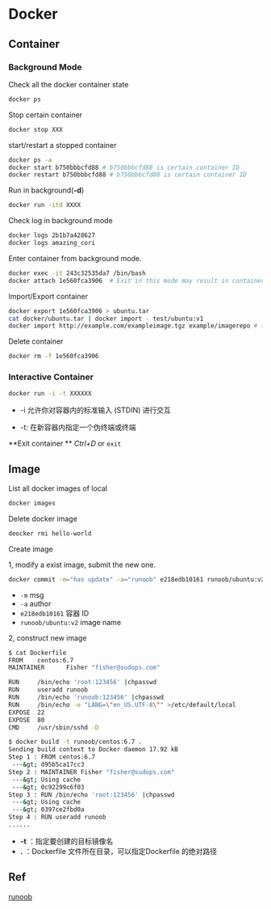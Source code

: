 # Docker

## Container

### Background Mode

Check all the docker container state
```sh
docker ps
```

Stop certain container 

```sh
docker stop XXX
```

start/restart a stopped container

```sh
docker ps -a
docker start b750bbbcfd88 # b750bbbcfd88 is certain container ID
docker restart b750bbbcfd88 # b750bbbcfd88 is certain container ID
```

Run in background(**-d**)

```sh
docker run -itd XXXX
```

Check log in background mode

```sh
docker logs 2b1b7a428627
docker logs amazing_cori
```



Enter container from background mode.

```sh
docker exec -it 243c32535da7 /bin/bash  
docker attach 1e560fca3906  # Exit in this mode may result in container stop
```

Import/Export container

```sh
docker export 1e560fca3906 > ubuntu.tar
cat docker/ubuntu.tar | docker import - test/ubuntu:v1
docker import http://example.com/exampleimage.tgz example/imagerepo # from URL or Path
```

Delete container

```sh
docker rm -f 1e560fca3906
```

### Interactive Container

```sh
docker run -i -t XXXXXX
```

* -i 允许你对容器内的标准输入 (STDIN) 进行交互

* -t: 在新容器内指定一个伪终端或终端

**Exit container ** *Ctrl+D* or ```exit```

## Image

List all docker images of local 

```sh
docker images
```

Delete docker image

```sh
deocker rmi hello-world
```

Create image

1, modify a exist image, submit the new one.

```sh
docker commit -m="has update" -a="runoob" e218edb10161 runoob/ubuntu:v2
```

* ```-m``` msg
* ```-a``` author
* ```e218edb10161``` 容器 ID
* ```runoob/ubuntu:v2``` image name

2, construct new image 

```sh
$ cat Dockerfile 
FROM    centos:6.7
MAINTAINER      Fisher "fisher@sudops.com"

RUN     /bin/echo 'root:123456' |chpasswd
RUN     useradd runoob
RUN     /bin/echo 'runoob:123456' |chpasswd
RUN     /bin/echo -e "LANG=\"en_US.UTF-8\"" >/etc/default/local
EXPOSE  22
EXPOSE  80
CMD     /usr/sbin/sshd -D
```



```sh
$ docker build -t runoob/centos:6.7 .
Sending build context to Docker daemon 17.92 kB
Step 1 : FROM centos:6.7
 ---&gt; d95b5ca17cc3
Step 2 : MAINTAINER Fisher "fisher@sudops.com"
 ---&gt; Using cache
 ---&gt; 0c92299c6f03
Step 3 : RUN /bin/echo 'root:123456' |chpasswd
 ---&gt; Using cache
 ---&gt; 0397ce2fbd0a
Step 4 : RUN useradd runoob
......
```

- **-t** ：指定要创建的目标镜像名
- **.** ：Dockerfile 文件所在目录，可以指定Dockerfile 的绝对路径

## Ref

[runoob](https://www.runoob.com/docker/docker-tutorial.html)